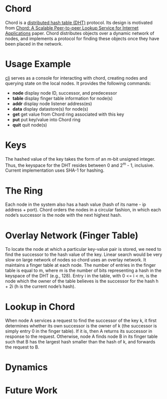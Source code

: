 # Chord

Chord is a <a href="https://en.wikipedia.org/wiki/Distributed_hash_table">distributed hash table (DHT)</a> protocol. Its design is motivated from <a href="https://pdos.csail.mit.edu/papers/chord:sigcomm01/chord_sigcomm.pdf">Chord: A Scalable Peer-to-peer Lookup Service for Internet Applications</a> paper. Chord distributes objects over a dynamic network of nodes, and implements a protocol for finding these objects once they have been placed in the network.

# Usage Example
[cli](cli.go) serves as a console for interacting with chord, creating nodes and querying state on the local nodes. It provides the following commands:
* <b>node</b> display node ID, successor, and predecessor
* <b>table</b> display finger table information for node(s)
* <b>addr</b> display node listener address(es)
* <b>data</b> display datastore(s) for node(s)
* <b>get</b> get value from Chord ring associated with this key
* <b>put</b> put key/value into Chord ring
* <b>quit</b> quit node(s)

# Keys
The hashed value of the key takes the form of an m-bit unsigned integer. Thus, the keyspace for the DHT resides between 0 and 2<sup>m</sup> - 1, inclusive. Current implementation uses SHA-1 for hashing.

# The Ring
Each node in the system also has a hash value (hash of its name - ip address + port). Chord orders the nodes in a circular fashion, in which each node’s successor is the node with the next highest hash.

# Overlay Network (Finger Table)
To locate the node at which a particular key-value pair is stored, we need to find the successor to the hash value of the key. Linear search would be very slow on large network of nodes so chord uses an overlay network. It maintains a finger table at each node. The number of entries in the finger table is equal to m, where m is the number of bits representing a hash in the keyspace of the DHT (e.g., 128). Entry i in the table, with 0 <= i < m, is the node which the owner of the table believes is the successor for the hash h + 2i (h is the current node’s hash). 

# Lookup in Chord
When node A services a request to find the successor of the key k, it first determines whether its own successor is the owner of k (the successor is simply entry 0 in the finger table). If it is, then A returns its successor in response to the request. Otherwise, node A finds node B in its finger table such that B has the largest hash smaller than the hash of k, and forwards the request to B.

# Dynamics

# Future Work
